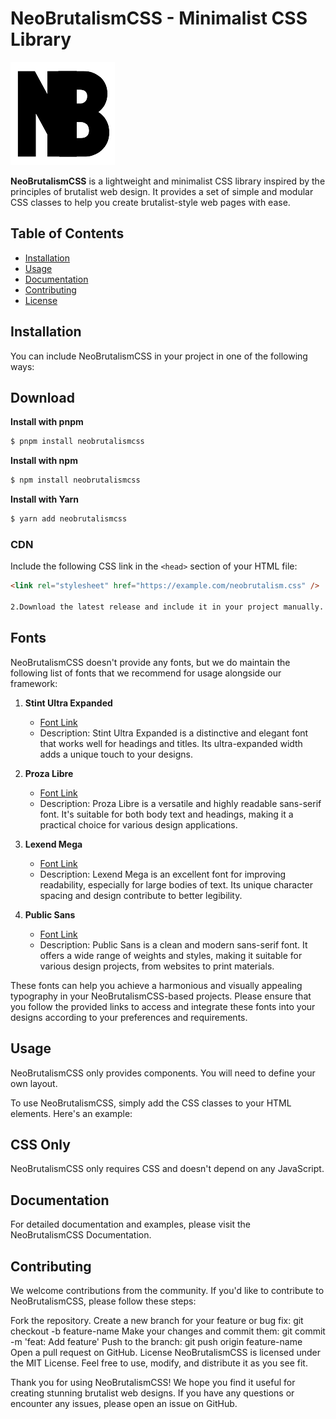# NeoBrutalismCSS - Minimalist CSS Library

![NeoBrutalismCSS Logo](website/assets/logo.png)

**NeoBrutalismCSS** is a lightweight and minimalist CSS library inspired by the principles of brutalist web design. It provides a set of simple and modular CSS classes to help you create brutalist-style web pages with ease.

## Table of Contents

- [Installation](#installation)
- [Usage](#usage)
- [Documentation](#documentation)
- [Contributing](#contributing)
- [License](#license)

## Installation

You can include NeoBrutalismCSS in your project in one of the following ways:

## Download

**Install with pnpm**

```sh
$ pnpm install neobrutalismcss
```

**Install with npm**

```sh
$ npm install neobrutalismcss
```

**Install with Yarn**

```sh
$ yarn add neobrutalismcss
```

### CDN

Include the following CSS link in the `<head>` section of your HTML file:

```html
<link rel="stylesheet" href="https://example.com/neobrutalism.css" />

2.Download the latest release and include it in your project manually.
```

## Fonts

NeoBrutalismCSS doesn't provide any fonts, but we do maintain the following list of fonts that we recommend for usage alongside our framework:

1. **Stint Ultra Expanded**

   - [Font Link](https://fonts.google.com/specimen/Stint+Ultra+Expanded)
   - Description: Stint Ultra Expanded is a distinctive and elegant font that works well for headings and titles. Its ultra-expanded width adds a unique touch to your designs.

2. **Proza Libre**

   - [Font Link](https://fonts.google.com/specimen/Proza+Libre)
   - Description: Proza Libre is a versatile and highly readable sans-serif font. It's suitable for both body text and headings, making it a practical choice for various design applications.

3. **Lexend Mega**

   - [Font Link](https://fonts.google.com/specimen/Lexend+Mega)
   - Description: Lexend Mega is an excellent font for improving readability, especially for large bodies of text. Its unique character spacing and design contribute to better legibility.

4. **Public Sans**
   - [Font Link](https://fonts.google.com/specimen/Public+Sans)
   - Description: Public Sans is a clean and modern sans-serif font. It offers a wide range of weights and styles, making it suitable for various design projects, from websites to print materials.

These fonts can help you achieve a harmonious and visually appealing typography in your NeoBrutalismCSS-based projects. Please ensure that you follow the provided links to access and integrate these fonts into your designs according to your preferences and requirements.

## Usage

NeoBrutalismCSS only provides components. You will need to define your own layout.

To use NeoBrutalismCSS, simply add the CSS classes to your HTML elements.
Here's an example:

## CSS Only

NeoBrutalismCSS only requires CSS and doesn't depend on any JavaScript.

## Documentation

For detailed documentation and examples, please visit the NeoBrutalismCSS Documentation.

## Contributing

We welcome contributions from the community. If you'd like to contribute to NeoBrutalismCSS, please follow these steps:

Fork the repository.
Create a new branch for your feature or bug fix: git checkout -b feature-name
Make your changes and commit them: git commit -m 'feat: Add feature'
Push to the branch: git push origin feature-name
Open a pull request on GitHub.
License
NeoBrutalismCSS is licensed under the MIT License. Feel free to use, modify, and distribute it as you see fit.

Thank you for using NeoBrutalismCSS! We hope you find it useful for creating stunning brutalist web designs. If you have any questions or encounter any issues, please open an issue on GitHub.
